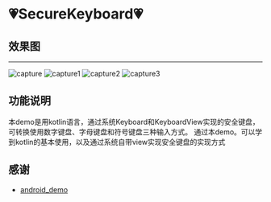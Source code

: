 :heartpulse:SecureKeyboard:heartpulse:
============

## 效果图
-----
![capture](https://github.com/zongkaili/SecureKeyboard/capture/capture.gif?raw=true)
![capture1](https://github.com/zongkaili/SecureKeyboard/capture/capture1.jpg?raw=true)
![capture2](https://github.com/zongkaili/SecureKeyboard/capture/capture2.jpg?raw=true)
![capture3](https://github.com/zongkaili/SecureKeyboard/capture/capture3.jpg?raw=true)

## 功能说明
 本demo是用kotlin语言，通过系统Keyboard和KeyboardView实现的安全键盘，可转换使用数字键盘、字母键盘和符号键盘三种输入方式。
 通过本demo。可以学到kotlin的基本使用，以及通过系统自带view实现安全键盘的实现方式

## 感谢

 - [android_demo](https://github.com/r17171709/android_demo)
